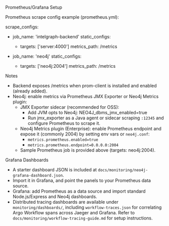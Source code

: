 Prometheus/Grafana Setup

Prometheus scrape config example (prometheus.yml):

scrape_configs:

- job_name: 'intelgraph-backend'
  static_configs:
  - targets: ['server:4000']
    metrics_path: /metrics

- job_name: 'neo4j'
  static_configs:
  - targets: ['neo4j:2004']
    metrics_path: /metrics

Notes

- Backend exposes /metrics when prom-client is installed and enabled (already added).
- Neo4j: enable metrics via Prometheus JMX Exporter or Neo4j Metrics plugin:
  - JMX Exporter sidecar (recommended for OSS):
    - Add JVM opts to Neo4j: NEO4J_dbms_jmx_enabled=true
    - Run jmx_exporter as a Java agent or sidecar scraping `:12345` and configure Prometheus to scrape it.
  - Neo4j Metrics plugin (Enterprise): enable Prometheus endpoint and expose it (commonly 2004) by setting env vars or `neo4j.conf`:
    - `metrics.prometheus.enabled=true`
    - `metrics.prometheus.endpoint=0.0.0.0:2004`
  - Sample Prometheus job is provided above (targets: neo4j:2004).

Grafana Dashboards

- A starter dashboard JSON is included at `docs/monitoring/neo4j-grafana-dashboard.json`.
- Import it in Grafana, and point the panels to your Prometheus data source.
- Grafana: add Prometheus as a data source and import standard Node.js/Express and Neo4j dashboards.
- Distributed tracing dashboards are available under `monitoring/dashboards/`,
  including `workflow-traces.json` for correlating Argo Workflow spans across
  Jaeger and Grafana. Refer to `docs/monitoring/workflow-tracing-guide.md` for
  setup instructions.
